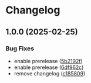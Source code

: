 # Changelog

## 1.0.0 (2025-02-25)


### Bug Fixes

* enable prerelease ([5b2192f](https://github.com/acidarchive/website/commit/5b2192f6e5c4e712d7ce798416340bedfb600de4))
* enable prerelease ([6df962c](https://github.com/acidarchive/website/commit/6df962c93fc7117829f33db818c8b74903157d8f))
* remove changelog ([c185809](https://github.com/acidarchive/website/commit/c18580936de588cefd5e8463708bebdf3f2461ce))
